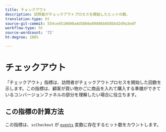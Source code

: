 ```yaml
---
title: チェックアウト
description: 訪問者がチェックアウトプロセスを開始したヒットの数。
translation-type: ht
source-git-commit: 554ced510600a4d5866e89806b058b5d2d9a3edf
workflow-type: ht
source-wordcount: '72'
ht-degree: 100%

---
```



# チェックアウト

「チェックアウト」指標は、訪問者がチェックアウトプロセスを開始した回数を示します。この指標は、顧客が買い物かごに商品を入れて購入する準備ができているコンバージョンファネルの部分を理解したい場合に役立ちます。

## この指標の計算方法

この指標は、`scCheckout` が [`events`](/help/implement/vars/page-vars/events/events-overview.md) 変数に存在するヒット数をカウントします。
